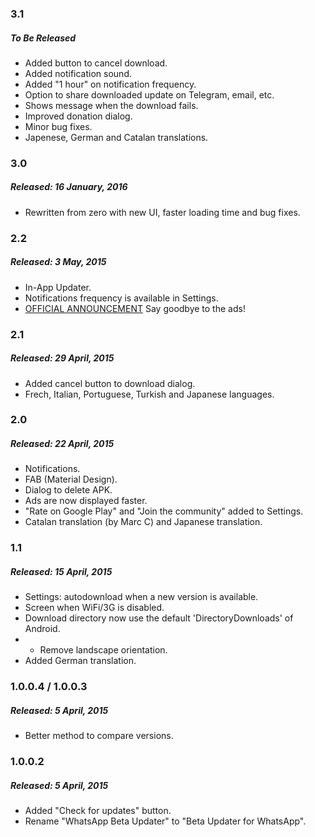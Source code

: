### 3.1
##### To Be Released
* Added button to cancel download.
* Added notification sound.
* Added "1 hour" on notification frequency.
* Option to share downloaded update on Telegram, email, etc.
* Shows message when the download fails.
* Improved donation dialog.
* Minor bug fixes.
* Japenese, German and Catalan translations.

### 3.0
##### Released: 16 January, 2016
* Rewritten from zero with new UI, faster loading time and bug fixes.

### 2.2
##### Released: 3 May, 2015
* In-App Updater.
* Notifications frequency is available in Settings.
* [OFFICIAL ANNOUNCEMENT](https://plus.google.com/+JavierSantos/posts/S1bNZARRPi7) Say goodbye to the ads!

### 2.1
##### Released: 29 April, 2015
* Added cancel button to download dialog.
* Frech, Italian, Portuguese, Turkish and Japanese languages.

### 2.0
##### Released: 22 April, 2015
* Notifications.
* FAB (Material Design).
* Dialog to delete APK.
* Ads are now displayed faster.
* "Rate on Google Play" and "Join the community" added to Settings.
* Catalan translation (by Marc C) and Japanese translation.

### 1.1
##### Released: 15 April, 2015
* Settings: autodownload when a new version is available.
* Screen when WiFi/3G is disabled.
* Download directory now use the default 'DirectoryDownloads' of Android.
* * Remove landscape orientation.
* Added German translation.

### 1.0.0.4 / 1.0.0.3
##### Released: 5 April, 2015
* Better method to compare versions.

### 1.0.0.2
##### Released: 5 April, 2015
* Added "Check for updates" button.
* Rename "WhatsApp Beta Updater" to "Beta Updater for WhatsApp".
